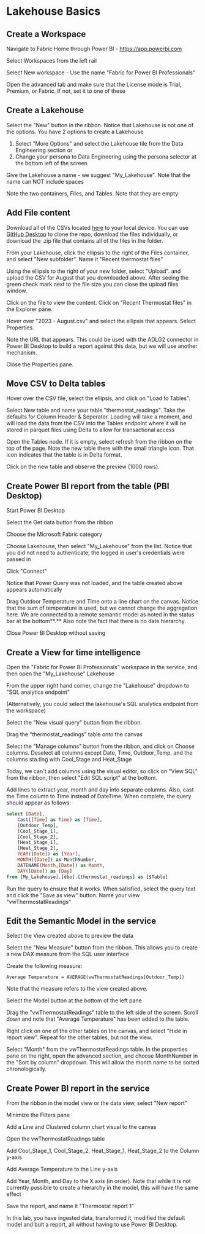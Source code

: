 # Lakehouse Basics

## Create a Workspace

Navigate to Fabric Home through Power BI - https://app.powerbi.com

Select Workspaces from the left rail

Select New workspace - Use the name "Fabric for Power BI Professionals"

Open the advanced tab and make sure that the License mode is Trial, Premium, or Fabric. If not, set it to one of these

## Create a Lakehouse

Select the "New" button in the ribbon. Notice that Lakehouse is not one of the options. You have 2 options to create a Lakehouse

1. Select "More Options" and select the Lakehouse tile from the Data Engineering section or
2. Change your persona to Data Engineering using the persona selector at the bottom left of the screen

Give the Lakehouse a name - we suggest "My_Lakehouse". Note that the name can NOT include spaces

Note the two containers, Files, and Tables. Note that they are empty


## Add File content

Download all of the CSVs located [here](https://github.com/jasonhimmelstein/FabricForPowerBI/tree/main/Recent%20Thermostat%20Data) to your local device. You can use [GitHub Desktop](https://desktop.github.com/) to clone the repo, download the files individually, or download the .zip file that contains all of the files in the folder.

From your Lakehouse, click the ellipsis to the right of the Files container, and select "New subfolder". Name it "Recent thermostat files"

Using the ellipsis to the right of your new folder, select "Upload". and upload the CSV for August that you downloaded above. After seeing the green check mark next to the file size you can close the upload files window.

Click on the file to view the content. Click on "Recent Thermostat files" in the Explorer pane. 

Hover over "2023 - August.csv" and select the ellipsis that appears. Select Properties.

Note the URL that appears. This could be used with the ADLG2 connector in Power BI Desktop to build a report against this data, but we will use another mechanism.

Close the Properties pane.

## Move CSV to Delta tables

Hover over the CSV file, select the ellipsis, and click on "Load to Tables".

Select New table and name your table "thermostat_readings". Take the defaults for Column Header & Seperator. Loading will take a moment, and will load the data from the CSV into the Tables endpoint where it will be stored in parquet files using Delta to allow for transactional access

Open the Tables node. If it is empty, select refresh from the ribbon on the top of the page. Note the new table there with the small triangle icon. That icon indicates that the table is in Delta format.

Click on the new table and observe the preview (1000 rows).

## Create Power BI report from the table (PBI Desktop)

Start Power BI Desktop

Select the Get data button from the ribbon

Choose the Microsoft Fabric category

Choose Lakehouse, then select "My_Lakehouse" from the list. Notice that you did not need to authenticate, the logged in user's credentials were passed in

Click "Connect"

Notice that Power Query was not loaded, and the table created above appears automatically

Drag Outdoor Temperature and Time onto a line chart on the canvas. Notice that the sum of temperature is used, but we cannot change the aggregation here. We are connected to a remote semantic model as noted in the status bar at the bottom**.** Also note the fact that there is no date hierarchy.

Close Power BI Desktop without saving

## Create a View for time intelligence

Open the "Fabric for Power BI Professionals" workspace in the service, and then open the "My_Lakehouse" Lakehouse

From the upper right hand corner, change the "Lakehouse" dropdown to "SQL analytics endpoint"

(Alternatively, you could select the lakehouse's SQL analytics endpoint from the workspace)

Select the "New visual query" button from the ribbon.

Drag the "thermostat_readings" table onto the canvas

Select the "Manage columns" button from the ribbon, and click on Choose columns. Deselect all columns except Date, Time, Outdoor_Temp, and the columns sta.ting with Cool_Stage and Heat_Stage

Today, we can't add columns using the visual editor, so click on "View SQL" from the ribbon, then select "Edit SQL script" at the bottom.

Add lines to extract year, month and day into separate columns. Also, cast the Time column to Time instead of DateTime. When complete, the query should appear as follows:

```Sql
select [Date],
    Cast([Time] as Time) as [Time],
    [Outdoor_Temp],
    [Cool_Stage_1],
    [Cool_Stage_2],
    [Heat_Stage_1],
    [Heat_Stage_2],
    YEAR([Date]) as [Year],
    MONTH([Date]) as MonthNumber,
    DATENAME(Month,[Date]) as Month,
    DAY([Date]) as [Day]
from [My_Lakehouse].[dbo].[thermostat_readings] as [$Table]
```

Run the query to ensure that it works. When satisfied, select the query text and click the "Save as view" button. Name your view "vwThermostatReadings"

## Edit the Semantic Model in the service

Select the View created above to preview the data

Select the "New Measure" button from the ribbon. This allows you to create a new DAX measure from the SQL user interface

Create the following measure:

```PlainText
Average Temperature = AVERAGE(vwThermostatReadings[Outdoor_Temp])
```

Note that the measure refers to the view created above.

Select the Model button at the bottom of the left pane

Drag the "vwThermostatReadings" table to the left side of the screen. Scroll down and note that "Average Temperature" has been added to the table.

Right click on one of the other tables on the canvas, and select "Hide in report view". Repeat for the other tables, but not the view. 

Select "Month" from the vwThermostatReadings table. In the properties pane on the right, open the advanced section, and choose MonthNumber in the "Sort by column" dropdown. This will allow the month name to be sorted chronologically.

## Create Power BI report in the service

From the ribbon in the model view or the data view, select "New report"

Minimize the Filters pane

Add a Line and Clustered column chart visual to the canvas

Open the vwThermostatReadings table

Add Cool_Stage_1, Cool_Stage_2, Heat_Stage_1, Heat_Stage_2 to the Column y-axis

Add Average Temperature to the Line y-axis

Add Year, Month, and Day to the X axis (in order). Note that while it is not currently possible to create a hierarchy in the model, this will have the same effect

Save the report, and name it "Thermostat report 1"

In this lab, you have ingested data, transformed it, modified the default model and bult a report, all without having to use Power BI Desktop.
